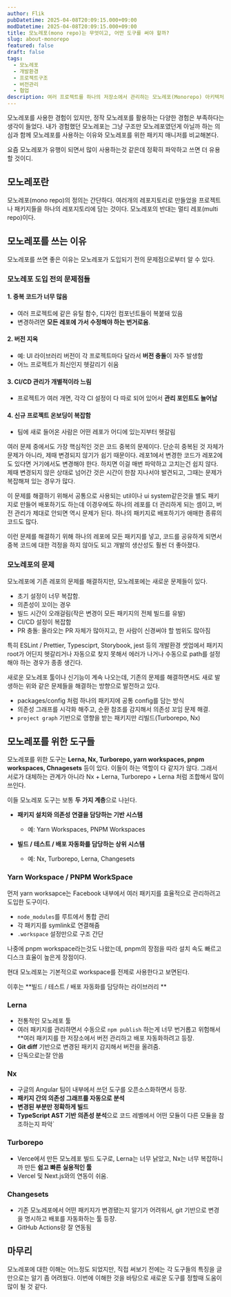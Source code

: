 ```yaml
---
author: Flik
pubDatetime: 2025-04-08T20:09:15.000+09:00
modDatetime: 2025-04-08T20:09:15.000+09:00
title: 모노레포(mono repo)는 무엇이고, 어떤 도구를 써야 할까?
slug: about-monorepo
featured: false
draft: false
tags:
  - 모노레포
  - 개발환경
  - 프로젝트구조
  - 버전관리
  - 협업
description: 여러 프로젝트를 하나의 저장소에서 관리하는 모노레포(Monorepo) 아키텍처의 개념, 장단점, 그리고 도구와 구현 방법에 대해 알아봅니다.
---
```


모노레포를 사용한 경험이 있지만, 정작 모노레포를 활용하는 다양한 경험은 부족하다는 생각이 들었다.
내가 경험했던 모노레포는 그냥 구조만 모노레포였던게 아닐까 하는 의심과 함께 모노레포를 사용하는 이유와 모노레포를 위한 패키지 매니저를 비교해본다.

요즘 모노레포가 유행이 되면서 많이 사용하는것 같은데
정확히 파악하고 쓰면 더 유용할 것이디.

## 모노레포란

모노레포(mono repo)의 정의는 간단하다. 여러개의 레포지토리로 만들었을 프로젝트나 패키지들을 하나의 레포지토리에 담는 것이다. 모노레포의 반대는 멀티 레포(multi repo)이다.

## 모노레포를 쓰는 이유

모노레포를 쓰면 좋은 이유는 모노레포가 도입되기 전의 문제점으로부터 알 수 있다.

### 모노레포 도입 전의 문제점들

#### 1. **중복 코드가 너무 많음**

- 여러 프로젝트에 같은 유틸 함수, 디자인 컴포넌트들이 복붙돼 있음
- 변경하려면 **모든 레포에 가서 수정해야 하는 번거로움**.

#### 2. **버전 지옥**

- 예: UI 라이브러리 버전이 각 프로젝트마다 달라서 **버전 충돌**이 자주 발생함
- 어느 프로젝트가 최신인지 헷갈리기 쉬움

#### 3. **CI/CD 관리가 개별적이라 느림**

- 프로젝트가 여러 개면, 각각 CI 설정이 다 따로 되어 있어서 **관리 포인트도 늘어남**

#### 4. **신규 프로젝트 온보딩이 복잡함**

- 팀에 새로 들어온 사람은 어떤 레포가 어디에 있는지부터 헷갈림

여러 문제 중에서도 가장 핵심적인 것은 코드 중복의 문제이다. 단순히 중복된 것 자체가 문제가 아니라, 제때 변경되지 않기가 쉽기 때문이다. 레포1에서 변경한 코드가 레포2에도 있다면 거기에서도 변경해야 한다. 하지면 이걸 매번 파악하고 고치는건 쉽지 않다. 제때 변경되지 않은 상태로 넘어간 것은 시간이 한참 지나서야 발견되고, 그때는 문제가 복잡해져 있는 경우가 많다.

이 문제를 해결하기 위해서 공통으로 사용되는 util이나 ui system같은것을 별도 패키지로 만들어 배포하기도 하는데 이경우에도 하나의 레포를 더 관리하게 되는 셈이고, 버전 관리가 제대로 안되면 역시 문제가 된다. 하나의 패키지로 배포하기가 애매한 종류의 코드도 많다.

이런 문제를 해결하기 위해 하나의 레포에 모든 패키지를 넣고, 코드를 공유하게 되면서 중복 코드에 대한 걱정을 하지 않아도 되고 개발의 생산성도 훨씬 더 좋아졌다.

### 모노레포의 문제

모노레포에 기존 레포의 문제를 해결하지만, 모노레포에는 새로운 문제들이 있다.

- 초기 설정이 너무 복잡함.
- 의존성이 꼬이는 경우
- 빌드 시간이 오래걸림(작은 변경이 모든 패키지의 전체 빌드를 유발)
- CI/CD 설정이 복잡함
- PR 충돌: 올라오는 PR 자체가 많아지고, 한 사람이 신경써야 할 범위도 많아짐

특히 ESLint / Prettier, Typesciprt, Storybook, jest 등의 개발환경 셋업에서 패키지 root가 어딘지 헷갈리거나 자동으로 찾지 못해서 에러가 나거나 수동으로 path를 설정해야 하는 경우가 종종 생긴다.

새로운 모노레포 툴이나 신기능이 계속 나오는데, 기존의 문제를 해결하면서도 새로 발생하는 위와 같은 문제들을 해결하는 방향으로 발전하고 있다.

- packages/config 처럼 하나의 패키지에 공통 config를 담는 방식
- 의존성 그래프를 시각화 해주고, 순환 참조를 감지해서 의존성 꼬임 문제 해결.
- `project graph` 기반으로 영향을 받는 패키지만 리빌드(Turborepo, Nx)

## 모노레포를 위한 도구들

모노레포를 위한 도구는 **Lerna, Nx, Turborepo, yarn workspaces, pnpm workspaces, Chnagesets** 등이 있다. 이들이 하는 역할이 다 같지가 않다. 그래서 서로가 대체하는 관계가 아니라 Nx + Lerna, Turborepo + Lerna 처럼 조합해서 많이 쓰인다.

이들 모노레포 도구는 보통 **두 가지 계층**으로 나뉜다.

- **패키지 설치와 의존성 연결을 담당하는 기반 시스템**

  - 예: Yarn Workspaces, PNPM Workspaces

- **빌드 / 테스트 / 배포 자동화를 담당하는 상위 시스템**
  - 예: Nx, Turborepo, Lerna, Changesets

### Yarn Workspace / PNPM WorkSpace

먼저 yarn worksapce는 Facebook 내부에서 여러 패키지를 효율적으로 관리하려고 도입한 도구이다.

- `node_modules`를 루트에서 통합 관리
- 각 패키지를 symlink로 연결해줌
- `.workspace` 설정만으로 구조 간단

나중에 pnpm workspace라는것도 나왔는데, pnpm의 장점을 따라 설치 속도 빠르고 디스크 효율이 높은게 장점이다.

현대 모노레포는 기본적으로 workspace를 전제로 사용한다고 보면된다.

이후는 **빌드 / 테스트 / 배포 자동화를 담당하는 라이브러리 **

### **Lerna**

- 전통적인 모노레포 툴
- 여러 패키지를 관리하면서 수동으로 `npm publish` 하는게 너무 번거롭고 위험해서 \*\*여러 패키지를 한 저장소에서 버전 관리하고 배포 자동화하려고 등장.
- **Git diff** 기반으로 변경된 패키지 감지해서 버전을 올려줌.
- 단독으로는잘 안씀

### Nx

- 구글의 Angular 팀이 내부에서 쓰던 도구를 오픈소스화하면서 등장.
- **패키지 간의 의존성 그래프를 자동으로 분석**
- **변경된 부분만 정확하게 빌드**
- **TypeScript AST 기반 의존성 분석**으로 코드 레벨에서 어떤 모듈이 다른 모듈을 참조하는지 파악`

### Turborepo

- Verce에서 만든 모노레포 빌드 도구로, Lerna는 너무 낡았고, Nx는 너무 복잡하니까 만든 **쉽고 빠른 실용적인 툴**
- Vercel 및 Next.js와의 연동이 쉬움.

### Changesets

- 기존 모노레포에서 어떤 패키지가 변경됐는지 알기가 어려워서, git 기반으로 변경을 명시하고 배포를 자동화하는 툴 등장.
- GitHub Actions랑 잘 연동됨

## 마무리

모노레포에 대한 이해는 어느정도 되었지만, 직접 써보기 전에는 각 도구들의 특징을 글만으로는 알기 좀 어려웠다.
이번에 이해한 것을 바탕으로 새로운 도구를 정할때 도움이 많이 될 것 같다.

